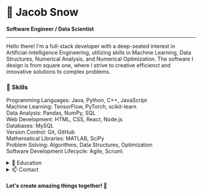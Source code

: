 # 🌇 Jacob Snow

**Software Engineer / Data Scientist**
***

Hello there! I'm a full-stack developer with a deep-seated interest in Artificial-Intelligence Engineering, utilizing skills in Machine Learning, Data Structures, Numerical Analysis, and Numerical Optimization. The software I design is from square one, where I strive to creative efficienct and innovative solutions to complex problems.

### 🚀 Skills

Programming Languages: Java, Python, C++, JavaScript\
Machine Learning: TensorFlow, PyTorch, scikit-learn\
Data Analysis: Pandas, NumPy, SQL\
Web Development: HTML, CSS, React, Node.js\
Databases: MySQL\
Version Control: Git, GitHub\
Mathematical Libraries: MATLAB, SciPy\
Problem Solving: Algorithms, Data Structures, Optimization\
Software Development Lifecycle: Agile, Scrum\

<details>
<summary> 🌱 Education </summary>
<br>

**Bachelor of Science in Mathematics and Computer Science | Western Washington University**
2018 - 2023
</details>

<details>
<Summary> 📫 Contact </summary>
<br>

Email: [jacobsnow27@gmail.com](jacobsnow27@gmail.com)\
LinkedIn: [linkedin.com/in/jacob-snow-ab29c34](linkedin.com/in/jacob-snow-ab29c34)\
Feel free to reach out to me if you'd like to discuss any exciting opportunities or collaborate on interesting projects. I'm always open to new challenges and eager to expand my skill set.
</details>

#### Let's create amazing things together! 🚀
